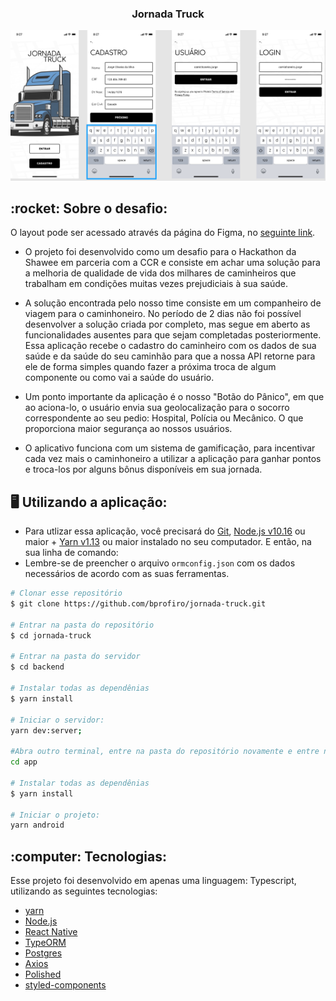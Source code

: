 <h3 align="center">
  Jornada Truck
</h3>

<p align="center">
  <img src="https://github.com/bprofiro/assets/blob/master/jornada-truck.png" />
</p>

<div>
  <h2> :rocket: Sobre o desafio: </h2>
  
O layout pode ser acessado através da página do Figma, no [seguinte link](https://www.figma.com/file/VqcmVaB39CEaN0DTcZycAC/AMANDA?node-id=0%3A1).
  
  - O projeto foi desenvolvido como um desafio para o Hackathon da Shawee em parceria com a CCR e consiste em achar uma solução para a
melhoria de qualidade de vida dos milhares de caminheiros que trabalham em condições muitas vezes prejudiciais à sua saúde.

  - A solução encontrada pelo nosso time consiste em um companheiro de viagem para o caminhoneiro. No período de 2 dias não foi possível
desenvolver a solução criada por completo, mas segue em aberto as funcionalidades ausentes para que sejam completadas posteriormente.
Essa aplicação recebe o cadastro do caminheiro com os dados de sua saúde e da saúde do seu caminhão para que a nossa API retorne para ele
de forma simples quando fazer a próxima troca de algum componente ou como vai a saúde do usuário.

  - Um ponto importante da aplicação é o nosso "Botão do Pânico", em que ao aciona-lo, o usuário envia sua geolocalização para o socorro
 correspondente ao seu pedio: Hospital, Polícia ou Mecânico. O que proporciona maior segurança ao nossos usuários.
 
 - O aplicativo funciona com um sistema de gamificação, para incentivar cada vez mais o caminhoneiro a utilizar a aplicação para ganhar
pontos e troca-los por alguns bônus disponíveis em sua jornada.
  
</div>

<div>
  <h2> 🖥 Utilizando a aplicação: </h2>

  - Para utlizar essa aplicação, você precisará do [Git](https://git-scm.com), [Node.js v10.16][nodejs] ou maior + [Yarn v1.13][yarn] ou maior instalado no seu computador. E então, na sua linha de comando:
  - Lembre-se de preencher o arquivo `ormconfig.json` com os dados necessários de acordo com as suas ferramentas.
  ```bash
# Clonar esse repositório
$ git clone https://github.com/bprofiro/jornada-truck.git

# Entrar na pasta do repositório
$ cd jornada-truck

# Entrar na pasta do servidor
$ cd backend

# Instalar todas as dependênias
$ yarn install

# Iniciar o servidor:
yarn dev:server;

#Abra outro terminal, entre na pasta do repositório novamente e entre no diretório do frontend
cd app

# Instalar todas as dependênias
$ yarn install

# Iniciar o projeto:
yarn android
```
</div>

<div>
  <h2> :computer: Tecnologias: </h2>
   <p> Esse projeto foi desenvolvido em apenas uma linguagem: Typescript, utilizando as seguintes tecnologias:

   - [yarn](https://yarnpkg.com/)
   - [Node.js](https://nodejs.org/en/)
   - [React Native](https://reactjs.org/)
   - [TypeORM](https://typeorm.io/#/)
   - [Postgres](https://docs.microsoft.com/pt-br/sql/sql-server/?view=sql-server-ver15)
   - [Axios](https://github.com/axios/axios)
   - [Polished](https://polished.js.org/)
   - [styled-components](https://www.styled-components.com/)
   
  </p>
</div>

[nodejs]: https://nodejs.org/
[yarn]: https://yarnpkg.com/
